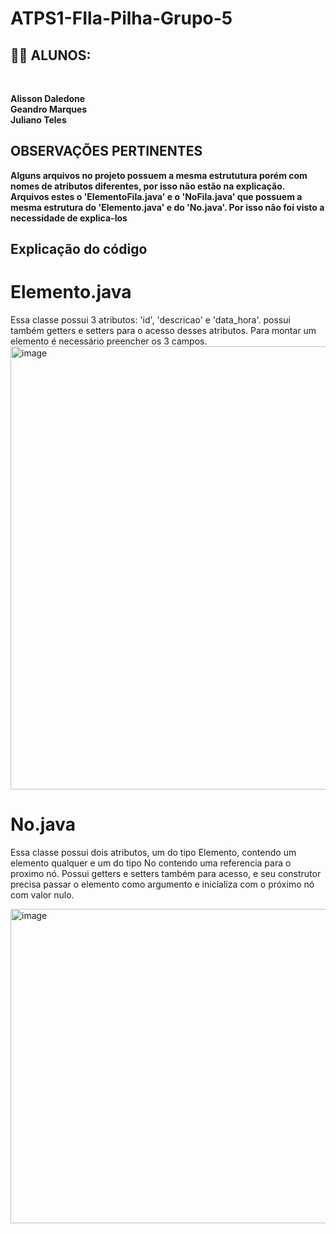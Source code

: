 # ATPS1-FIla-Pilha-Grupo-5

## 🧑‍🎓 ALUNOS:
<br>

 **Alisson Daledone**
 <br>
 **Geandro Marques**
 <br>
 **Juliano Teles**

 ## OBSERVAÇÕES PERTINENTES

 **Alguns arquivos no projeto possuem a mesma estrututura porém com nomes de atributos diferentes, por isso não estão na explicação. Arquivos estes o 'ElementoFila.java' e o 'NoFila.java' que possuem a mesma estrutura do 'Elemento.java' e do 'No.java'. Por isso não foi visto a necessidade de explica-los**

 ## Explicação do código

 # Elemento.java

 Essa classe possui 3 atributos: 'id', 'descricao' e 'data_hora'. possui também getters e setters para o acesso desses atributos. Para montar um elemento é necessário preencher os 3 campos.<br>
 <img width="824" height="709" alt="image" src="https://github.com/user-attachments/assets/5bca2f24-85a0-47d6-a752-b98fd9655255" />


 # No.java

 Essa classe possui dois atributos, um do tipo Elemento, contendo um elemento qualquer e um do tipo No contendo uma referencia para o proximo nó. Possui getters e setters também para acesso, e seu construtor precisa passar o elemento como argumento e inicializa com o próximo nó com valor nulo.  

 <img width="523" height="503" alt="image" src="https://github.com/user-attachments/assets/54826b20-02c7-4b22-9e1c-e630d8b37afe" /><br>
 <br>



 
